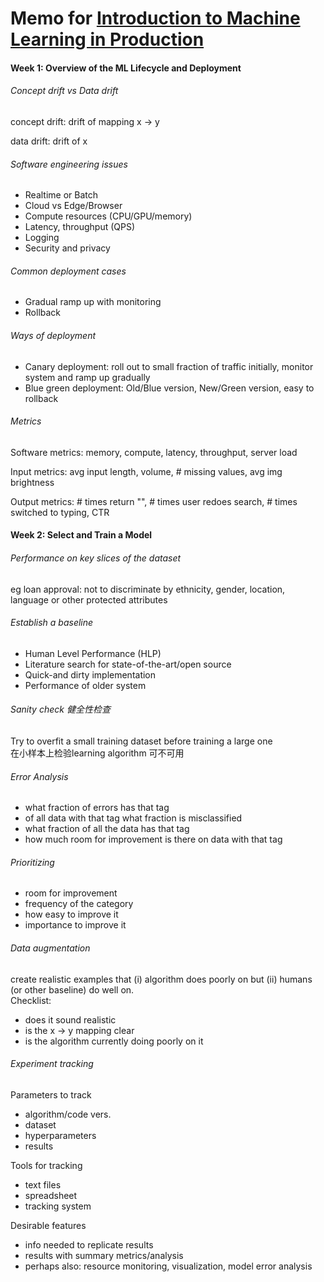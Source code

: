 # Memo for [Introduction to Machine Learning in Production](https://www.coursera.org/learn/introduction-to-machine-learning-in-production/home/welcome)

#### Week 1: Overview of the ML Lifecycle and Deployment

###### Concept drift vs Data drift

concept drift: drift of mapping x -> y

data drift: drift of x

###### Software engineering issues
- Realtime or Batch
- Cloud vs Edge/Browser
- Compute resources (CPU/GPU/memory)
- Latency, throughput (QPS)
- Logging
- Security and privacy

###### Common deployment cases
- Gradual ramp up with monitoring
- Rollback

###### Ways of deployment
- Canary deployment: roll out to small fraction of traffic initially, monitor system and ramp up gradually
- Blue green deployment: Old/Blue version, New/Green version, easy to rollback

###### Metrics

Software metrics: memory, compute, latency, throughput, server load

Input metrics: avg input length, volume, # missing values, avg img brightness

Output metrics: # times return "", # times user redoes search, # times switched to typing, CTR

#### Week 2: Select and Train a Model

###### Performance on key slices of the dataset
eg loan approval: not to discriminate by ethnicity, gender, location, language or other protected attributes

###### Establish a baseline
- Human Level Performance (HLP)
- Literature search for state-of-the-art/open source
- Quick-and dirty implementation
- Performance of older system

###### Sanity check 健全性检查
Try to overfit a small training dataset before training a large one  
在小样本上检验learning algorithm 可不可用

###### Error Analysis
- what fraction of errors has that tag
- of all data with that tag what fraction is misclassified
- what fraction of all the data has that tag
- how much room for improvement is there on data with that tag

###### Prioritizing
- room for improvement
- frequency of the category
- how easy to improve it
- importance to improve it

###### Data augmentation
create realistic examples that (i) algorithm does poorly on but (ii) humans (or other baseline) do well on.  
Checklist:
- does it sound realistic
- is the x -> y mapping clear
- is the algorithm currently doing poorly on it

###### Experiment tracking
Parameters to track
- algorithm/code vers.
- dataset
- hyperparameters
- results

Tools for tracking
- text files
- spreadsheet
- tracking system

Desirable features
- info needed to replicate results
- results with summary metrics/analysis
- perhaps also: resource monitoring, visualization, model error analysis

